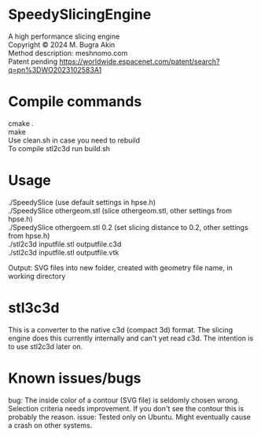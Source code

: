 # SpeedySlicingEngine
A high performance slicing engine \
Copyright © 2024 M. Bugra Akin \
Method description: meshnomo.com \
Patent pending https://worldwide.espacenet.com/patent/search?q=pn%3DWO2023102583A1

# Compile commands
cmake . \
make \
Use clean.sh in case you need to rebuild \
To compile stl2c3d run build.sh

# Usage
./SpeedySlice (use default settings in hpse.h) \
./SpeedySlice othergeom.stl (slice othergeom.stl, other settings from hpse.h) \
./SpeedySlice othergoem.stl 0.2 (set slicing distance to 0.2, other settings from hpse.h) \
./stl2c3d inputfile.stl outputfile.c3d \
./stl2c3d inputfile.stl outputfile.vtk 

Output: SVG files into new folder, created with geometry file name, in working directory

# stl3c3d	
This is a converter to the native c3d (compact 3d) format. 
The slicing engine does this currently internally and can't yet read c3d. 
The intention is to use stl2c3d later on.

# Known issues/bugs
bug: The inside color of a contour (SVG file) is seldomly chosen wrong. Selection criteria needs improvement. If you don't see the contour this is probably the reason. 
issue: Tested only on Ubuntu. Might eventually cause a crash on other systems.
